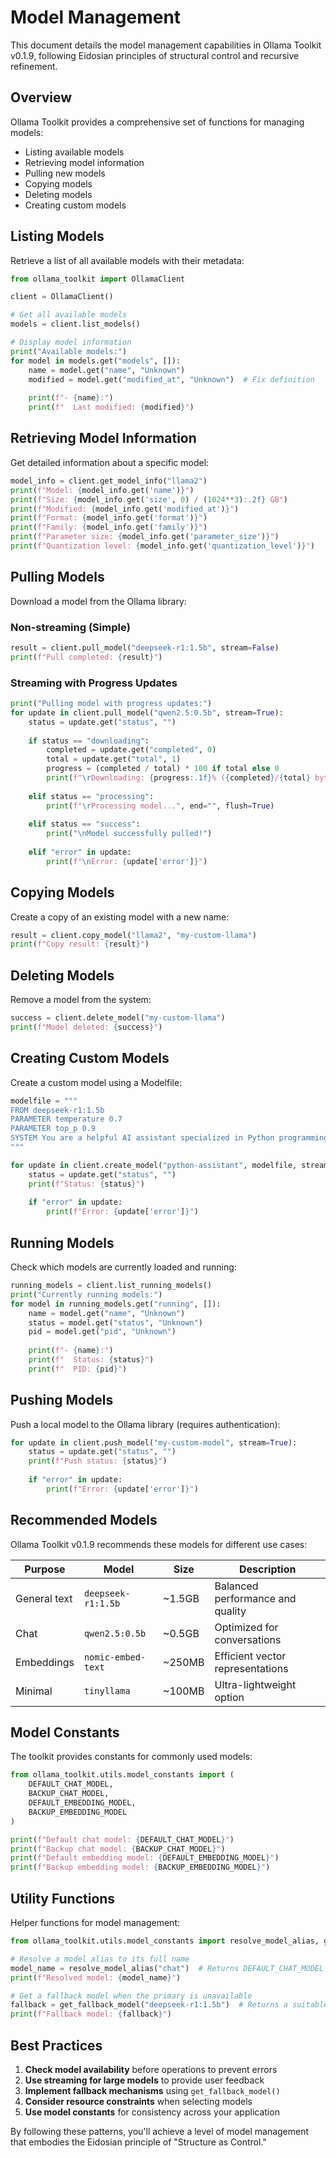 # Model Management

This document details the model management capabilities in Ollama Toolkit v0.1.9, following Eidosian principles of structural control and recursive refinement.

## Overview

Ollama Toolkit provides a comprehensive set of functions for managing models:
- Listing available models
- Retrieving model information
- Pulling new models
- Copying models
- Deleting models
- Creating custom models

## Listing Models

Retrieve a list of all available models with their metadata:

```python
from ollama_toolkit import OllamaClient

client = OllamaClient()

# Get all available models
models = client.list_models()

# Display model information
print("Available models:")
for model in models.get("models", []):
    name = model.get("name", "Unknown")
    modified = model.get("modified_at", "Unknown")  # Fix definition
    
    print(f"- {name}:")
    print(f"  Last modified: {modified}")
```

## Retrieving Model Information

Get detailed information about a specific model:

```python
model_info = client.get_model_info("llama2")
print(f"Model: {model_info.get('name')}")
print(f"Size: {model_info.get('size', 0) / (1024**3):.2f} GB")
print(f"Modified: {model_info.get('modified_at')}")
print(f"Format: {model_info.get('format')}")
print(f"Family: {model_info.get('family')}")
print(f"Parameter size: {model_info.get('parameter_size')}")
print(f"Quantization level: {model_info.get('quantization_level')}")
```

## Pulling Models

Download a model from the Ollama library:

### Non-streaming (Simple)

```python
result = client.pull_model("deepseek-r1:1.5b", stream=False)
print(f"Pull completed: {result}")
```

### Streaming with Progress Updates

```python
print("Pulling model with progress updates:")
for update in client.pull_model("qwen2.5:0.5b", stream=True):
    status = update.get("status", "")
    
    if status == "downloading":
        completed = update.get("completed", 0)
        total = update.get("total", 1)
        progress = (completed / total) * 100 if total else 0
        print(f"\rDownloading: {progress:.1f}% ({completed}/{total} bytes)", end="", flush=True)
    
    elif status == "processing":
        print(f"\rProcessing model...", end="", flush=True)
    
    elif status == "success":
        print("\nModel successfully pulled!")
        
    elif "error" in update:
        print(f"\nError: {update['error']}")
```

## Copying Models

Create a copy of an existing model with a new name:

```python
result = client.copy_model("llama2", "my-custom-llama")
print(f"Copy result: {result}")
```

## Deleting Models

Remove a model from the system:

```python
success = client.delete_model("my-custom-llama")
print(f"Model deleted: {success}")
```

## Creating Custom Models

Create a custom model using a Modelfile:

```python
modelfile = """
FROM deepseek-r1:1.5b
PARAMETER temperature 0.7
PARAMETER top_p 0.9
SYSTEM You are a helpful AI assistant specialized in Python programming.
"""

for update in client.create_model("python-assistant", modelfile, stream=True):
    status = update.get("status", "")
    print(f"Status: {status}")
    
    if "error" in update:
        print(f"Error: {update['error']}")
```

## Running Models

Check which models are currently loaded and running:

```python
running_models = client.list_running_models()
print("Currently running models:")
for model in running_models.get("running", []):
    name = model.get("name", "Unknown")
    status = model.get("status", "Unknown")
    pid = model.get("pid", "Unknown")
    
    print(f"- {name}:")
    print(f"  Status: {status}")
    print(f"  PID: {pid}")
```

## Pushing Models

Push a local model to the Ollama library (requires authentication):

```python
for update in client.push_model("my-custom-model", stream=True):
    status = update.get("status", "")
    print(f"Push status: {status}")
    
    if "error" in update:
        print(f"Error: {update['error']}")
```

## Recommended Models

Ollama Toolkit v0.1.9 recommends these models for different use cases:

| Purpose | Model | Size | Description |
|---------|-------|------|-------------|
| General text | `deepseek-r1:1.5b` | ~1.5GB | Balanced performance and quality |
| Chat | `qwen2.5:0.5b` | ~0.5GB | Optimized for conversations |
| Embeddings | `nomic-embed-text` | ~250MB | Efficient vector representations |
| Minimal | `tinyllama` | ~100MB | Ultra-lightweight option |

## Model Constants

The toolkit provides constants for commonly used models:

```python
from ollama_toolkit.utils.model_constants import (
    DEFAULT_CHAT_MODEL,
    BACKUP_CHAT_MODEL,
    DEFAULT_EMBEDDING_MODEL,
    BACKUP_EMBEDDING_MODEL
)

print(f"Default chat model: {DEFAULT_CHAT_MODEL}")
print(f"Backup chat model: {BACKUP_CHAT_MODEL}")
print(f"Default embedding model: {DEFAULT_EMBEDDING_MODEL}")
print(f"Backup embedding model: {BACKUP_EMBEDDING_MODEL}")
```

## Utility Functions

Helper functions for model management:

```python
from ollama_toolkit.utils.model_constants import resolve_model_alias, get_fallback_model

# Resolve a model alias to its full name
model_name = resolve_model_alias("chat")  # Returns DEFAULT_CHAT_MODEL
print(f"Resolved model: {model_name}")

# Get a fallback model when the primary is unavailable
fallback = get_fallback_model("deepseek-r1:1.5b")  # Returns a suitable fallback
print(f"Fallback model: {fallback}")
```

## Best Practices

1. **Check model availability** before operations to prevent errors
2. **Use streaming for large models** to provide user feedback
3. **Implement fallback mechanisms** using `get_fallback_model()`
4. **Consider resource constraints** when selecting models
5. **Use model constants** for consistency across your application

By following these patterns, you'll achieve a level of model management that embodies the Eidosian principle of "Structure as Control."

